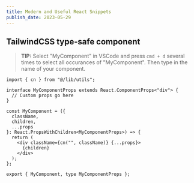 ```yaml
---
title: Modern and Useful React Snippets
publish_date: 2023-05-29
---
```


## TailwindCSS type-safe component

> **TIP:** Select "MyComponent" in VSCode and press `cmd + d` several times to
> select all occurances of "MyComponent". Then type in the name of your
> component.

```tsx
import { cn } from "@/lib/utils";

interface MyComponentProps extends React.ComponentProps<"div"> {
  // Custom props go here
}

const MyComponent = ({
  className,
  children,
  ...props
}: React.PropsWithChildren<MyComponentProps>) => {
  return (
    <div className={cn("", className)} {...props}>
      {children}
    </div>
  );
};

export { MyComponent, type MyComponentProps };
```
